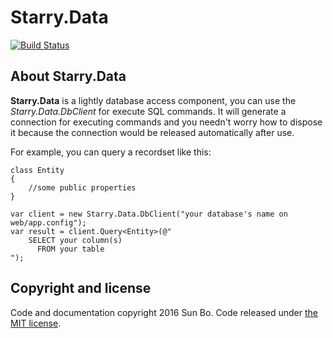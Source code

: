 # Starry.Data
[![Build Status](https://travis-ci.org/LuckyStarry/Starry.Data.svg?branch=master)](https://travis-ci.org/LuckyStarry/Starry.Data)

## About Starry.Data
**Starry.Data** is a lightly database access component, you can use the *Starry.Data.DbClient* for execute SQL commands. It will generate a connection for executing commands and you needn't worry how to dispose it because the connection would be released automatically after use.

For example, you can query a recordset like this:
```
class Entity
{
    //some public properties
}

var client = new Starry.Data.DbClient("your database's name on web/app.config");
var result = client.Query<Entity>(@"
    SELECT your column(s)
      FROM your table
");
```

## Copyright and license
Code and documentation copyright 2016 Sun Bo. Code released under [the MIT license](https://github.com/LuckyStarry/Starry.Data/blob/master/LICENSE).
